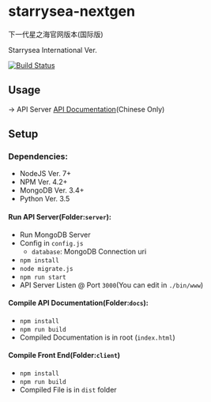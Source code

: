 # starrysea-nextgen
下一代星之海官网版本(国际版)

Starrysea International Ver.

[![Build Status](https://travis-ci.org/ssysm/starrysea-nextgen.svg?branch=master)](https://travis-ci.org/ssysm/starrysea-nextgen)

## Usage

-> API Server [API Documentation](https://starseaproject.github.io/starrysea-international/#starrysea-international-api)(Chinese Only)

## Setup

### Dependencies:
  - NodeJS Ver. 7+
  - NPM Ver. 4.2+
  - MongoDB Ver. 3.4+
  - Python Ver. 3.5

#### Run API Server(Folder:`server`):
- Run MongoDB Server
- Config in `config.js`
   - `database`: MongoDB Connection uri
- `npm install`
- `node migrate.js`
- `npm run start`
- API Server Listen @ Port `3000`(You can edit in `./bin/www`)

#### Compile API Documentation(Folder:`docs`):
- `npm install`
- `npm run build`
- Compiled Documentation is in root (`index.html`)

#### Compile Front End(Folder:`client`)
 - `npm install`
 - `npm run build`
 - Compiled File is in `dist` folder
 
